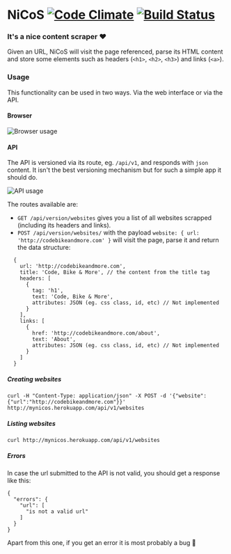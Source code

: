 # NiCoS [![Code Climate](https://codeclimate.com/github/andresilveira/nicos/badges/gpa.svg)](https://codeclimate.com/github/andresilveira/nicos) [![Build Status](https://semaphoreci.com/api/v1/andresilveirah/nicos/branches/master/shields_badge.svg)](https://semaphoreci.com/andresilveirah/nicos)

### It's a nice content scraper :heart:

Given an URL, NiCoS will visit the page referenced, parse its HTML content and store some elements such as headers (`<h1>`, `<h2>`, `<h3>`) and links (`<a>`).

### Usage

This functionality can be used in two ways. Via the web interface or via the API.

#### Browser

![Browser usage](http://i.imgur.com/6xBxZYD.gif)

#### API
The API is versioned via its route, eg. `/api/v1`, and  responds with `json` content. It isn't the best versioning mechanism but for such a simple app it should do.

![API usage](http://i.imgur.com/E9vbxE4.gif)

The routes available are:
* `GET /api/version/websites` gives you a list of all websites scrapped (including its headers and links).
* `POST /api/version/websites/` with the payload `website: { url: 'http://codebikeandmore.com' }` will visit the page, parse it and return the data structure:

```
  {
    url: 'http://codebikeandmore.com',
    title: 'Code, Bike & More', // the content from the title tag
    headers: [
      {
        tag: 'h1',
        text: 'Code, Bike & More',
        attributes: JSON (eg. css class, id, etc) // Not implemented
      }
    ],
    links: [
      {
        href: 'http://codebikeandmore.com/about',
        text: 'About',
        attributes: JSON (eg. css class, id, etc) // Not implemented
      }
    ]
  }
```

##### Creating websites

```
curl -H "Content-Type: application/json" -X POST -d '{"website":{"url":"http://codebikeandmore.com"}}' http://mynicos.herokuapp.com/api/v1/websites
```

##### Listing websites

```
curl http://mynicos.herokuapp.com/api/v1/websites
```

##### Errors

In case the url submitted to the API is not valid, you should get a response like this:

```
{
  "errors": {
    "url": [
      "is not a valid url"
    ]
  }
}
```

Apart from this one, if you get an error it is most probably a bug 🐞

